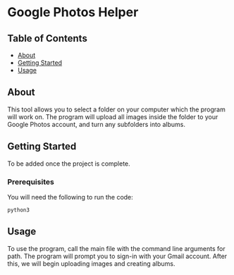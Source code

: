 # Google Photos Helper

## Table of Contents

- [About](#about)
- [Getting Started](#getting_started)
- [Usage](#usage)

## About <a name = "about"></a>

This tool allows you to select a folder on your computer which the program will work on. The program will upload all images inside the folder to your Google Photos account, and turn any subfolders into albums.

## Getting Started <a name = "getting_started"></a>

To be added once the project is complete.

### Prerequisites

You will need the following to run the code:

```
python3
```



## Usage <a name = "usage"></a>

To use the program, call the main file with the command line arguments for path. The program will prompt you to sign-in with your Gmail account. After this, we will begin uploading images and creating albums.
